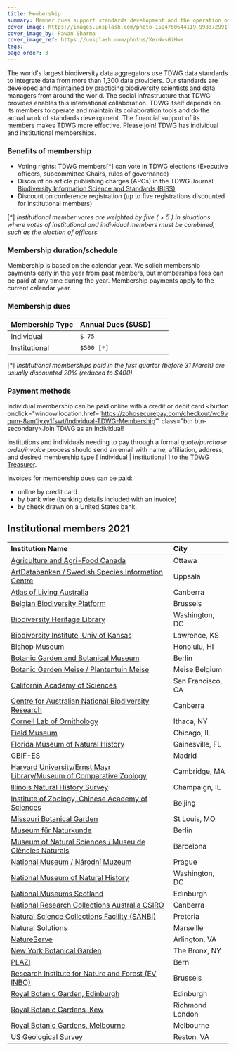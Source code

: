 ```yaml
---
title: Membership
summary: Member dues support standards development and the operation of our collaboration platforms.
cover_image: https://images.unsplash.com/photo-1504760644119-998372991f7c
cover_image_by: Pawan Sharma
cover_image_ref: https://unsplash.com/photos/XexNwsGiHwY
tags: 
page_order: 3
---
```


The world's largest biodiversity data aggregators use TDWG data standards to integrate data from more than 1,300 data providers. Our standards are developed and maintained by practicing biodiversity scientists and data managers from around the world. The social infrastructure that TDWG provides enables this international collaboration. TDWG itself depends on its members to operate and maintain its collaboration tools and do the actual work of standards development. The financial support of its members makes TDWG more effective. Please join! TDWG has individual and institutional memberships. 

### Benefits of membership

* Voting rights:  TDWG members\[\*\] can vote in TDWG elections (Executive officers, subcommittee Chairs, rules of governance)
* Discount on article publishing charges (APCs) in the TDWG Journal [Biodiversity Information Science and Standards (BISS)](../../journal/)
* Discount on conference registration (up to five registrations discounted for institutional members)

\[\*\] _Institutional member votes are weighted by five ( &times; 5 ) in situations where votes of institutional and individual members must be combined, such as the election of officers._

### Membership duration/schedule

Membership is based on the calendar year.  We solicit membership payments early in the year from past members, but memberships fees can be paid at any time during the year. Membership payments apply to the current calendar year.

### Membership dues 

| Membership Type | Annual Dues ($USD) |   |   |
| :--- | :--- | :--- | --- |
| Individual | `$ 75  `|   |   |
| Institutional  | `$500 [*]` |   |   |

  \[\*\] _Institutional memberships paid in the first quarter (before 31 March) are usually discounted 20% (reduced to $400)._ 

### Payment methods

Individual membership can be paid online with a credit or debit card <button onclick="window.location.href='https://zohosecurepay.com/checkout/wc9vqum-8am1lyxy1fswt/Individual-TDWG-Membership'" class="btn btn-secondary>Join TDWG as an Individual!</button>

Institutions and individuals needing to pay through a formal _quote/purchase order/invoice_ process should send an email with name, affiliation, address, and desired membership type \[ individual | institutional \] to the [TDWG Treasurer](mailto:treasurer@tdwg.org?subject=Membership%20request). 

Invoices for membership dues can be paid:

* online by credit card  
* by bank wire (banking details included with an invoice)
* by check drawn on a United States bank. 


## Institutional members 2021

| Institution Name | City |
| :--- | :--- |
| [Agriculture and Agri-Food Canada](http://www.agr.gc.ca/) |   Ottawa |
| [ArtDatabanken / Swedish Species Information Centre](https://www.artdatabanken.se/en/?menu=open) |  Uppsala |
| [Atlas of Living Australia](https://www.ala.org.au/) |   Canberra |
| [Belgian Biodiversity Platform](https://www.biodiversity.be/) |   Brussels |
| [Biodiversity Heritage Library](https://www.biodiversitylibrary.org/) | 	Washington, DC |
| [Biodiversity Institute, Univ of Kansas](https://biodiversity.ku.edu/) | 	Lawrence, KS |
| [Bishop Museum](https://www.bishopmuseum.org/) |  Honolulu, HI |
| [Botanic Garden and Botanical Museum](https://www.bgbm.org/) |   Berlin |
| [Botanic Garden Meise / Plantentuin Meise](https://www.plantentuinmeise.be/en/home/) |  Meise Belgium |
| [California Academy of Sciences](https://www.calacademy.org) |  San Francisco, CA |
| [Centre for Australian National Biodiversity Research](http://www.cpbr.gov.au/cpbr/) |  Canberra |
| [Cornell Lab of Ornithology](https://www.birds.cornell.edu/home/) | 	Ithaca, NY |
| [Field Museum](https://www.fieldmuseum.org/) |  Chicago, IL |
| [Florida Museum of Natural History](https://www.floridamuseum.ufl.edu/) | Gainesville, FL |
| [GBIF-ES](https://www.gbif.es/) | Madrid |
| [Harvard University/Ernst Mayr Library/Museum of Comparative Zoology](https://library.mcz.harvard.edu/) |   Cambridge, MA |
| [Illinois Natural History Survey](https://www.inhs.illinois.edu/) |   Champaign, IL |
| [Institute of Zoology, Chinese Academy of Sciences](http://english.ioz.cas.cn/) | Beijing |
| [Missouri Botanical Garden](https://www.missouribotanicalgarden.org/) | 	St Louis, MO |
| [Museum für Naturkunde](https://www.museumfuernaturkunde.berlin/en) |   Berlin |
| [Museum of Natural Sciences / Museu de Ciències Naturals](https://museuciencies.cat/en/) |   Barcelona |
| [National Museum / Národní Muzeum](https://www.nm.cz/en) |  Prague |
| [National Museum of Natural History](https://naturalhistory.si.edu/) |  Washington, DC |
| [National Museums Scotland](https://www.nms.ac.uk/) | 	Edinburgh |
| [National Research Collections Australia CSIRO](https://www.csiro.au/en/Showcase/NRCA) | 	Canberra |
| [Natural Science Collections Facility (SANBI)](https://www.sanbi.org/) | Pretoria |
| [Natural Solutions](https://www.natural-solutions.eu/) | Marseille |
| [NatureServe](https://www.natureserve.org/) | Arlington, VA |
| [New York Botanical Garden](https://www.nybg.org/) | The Bronx, NY |
| [PLAZI](http://plazi.org/) | Bern |
| [Research Institute for Nature and Forest (EV INBO)](https://www.inbo.be/en) | 	Brussels |
| [Royal Botanic Garden, Edinburgh](https://www.rbge.org.uk/) | 	Edinburgh |
| [Royal Botanic Gardens, Kew](https://www.kew.org/) |   Richmond London |
| [Royal Botanic Gardens, Melbourne](https://www.rbg.vic.gov.au/) | 	Melbourne |
| [US Geological Survey](https://www.usgs.gov/) |  Reston, VA |

